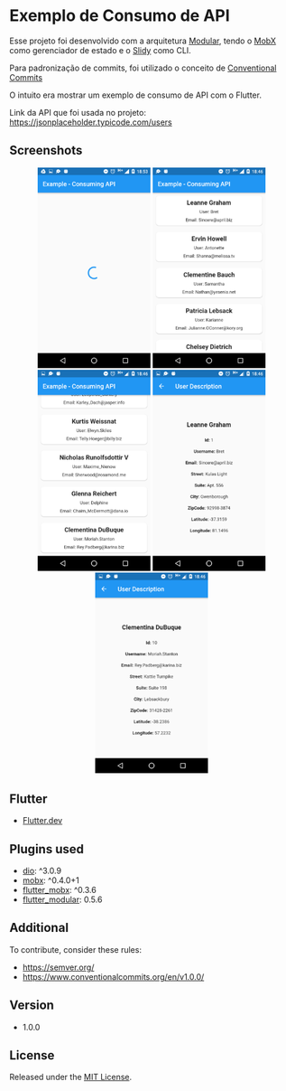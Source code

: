 # Exemplo de Consumo de API

Esse projeto foi desenvolvido com a arquitetura <a href="https://github.com/Flutterando/modular" target="_blank">Modular</a>, tendo o <a href="https://medium.com/flutter-comunidade-br/flutter-com-mobx-c0f4762fbd1a" target="_blank">MobX</a> como gerenciador de estado e o <a href="https://github.com/Flutterando/slidy" target="_blank">Slidy</a> como CLI.

Para padronização de commits, foi utilizado o conceito de <a href="https://www.conventionalcommits.org/en/v1.0.0/" target="_blank">Conventional Commits</a>

O intuito era mostrar um exemplo de consumo de API com o Flutter.

Link da API que foi usada no projeto: https://jsonplaceholder.typicode.com/users

## Screenshots

<p align="center">
  <img src="screenshots/print1.png" width="200">
  <img src="screenshots/print2.png" width="200">
  <img src="screenshots/print3.png" width="200"> 
  <img src="screenshots/print4.png" width="200"> 
  <img src="screenshots/print5.png" width="200"> 
</p>

## Flutter

- <a href="https://flutter.dev/" target="_blank">Flutter.dev</a>

## Plugins used

- <a href="https://pub.dev/packages/dio" target="_blank">dio</a>: ^3.0.9
- <a href="https://pub.dev/packages/mobx" target="_blank">mobx</a>: ^0.4.0+1
- <a href="https://pub.dev/packages/flutter_mobx" target="_blank">flutter_mobx</a>: ^0.3.6
- <a href="https://pub.dev/packages/flutter_modular" target="_blank">flutter_modular</a>: 0.5.6

## Additional

To contribute, consider these rules:

- https://semver.org/
- https://www.conventionalcommits.org/en/v1.0.0/

## Version

- 1.0.0

## License

Released under the [MIT License](http://opensource.org/licenses/MIT).
